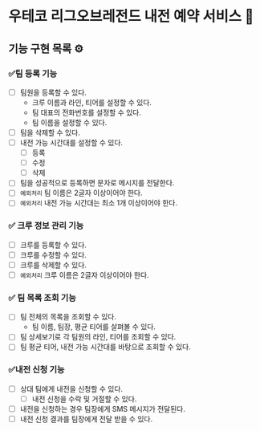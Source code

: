 # 우테코 리그오브레전드 내전 예약 서비스 🍚

## 기능 구현 목록 ⚙️

### ✅팀 등록 기능

- [ ] 팀원을 등록할 수 있다.
    - 크루 이름과 라인, 티어를 설정할 수 있다.
    - 팀 대표의 전화번호를 설정할 수 있다.
    - 팀 이름을 설정할 수 있다.
- [ ] 팀을 삭제할 수 있다.
- [ ] 내전 가능 시간대를 설정할 수 있다.
    - [ ] 등록
    - [ ] 수정
    - [ ] 삭제
- [ ] 팀을 성공적으로 등록하면 문자로 메시지를 전달한다.
- [ ] `예외처리` 팀 이름은 2글자 이상이어야 한다.
- [ ] `예외처리` 내전 가능 시간대는 최소 1개 이상이어야 한다.

### ✅ 크루 정보 관리 기능

- [ ] 크루를 등록할 수 있다.
- [ ] 크루를 수정할 수 있다.
- [ ] 크루를 삭제할 수 있다.
- [ ] `예외처리` 크루 이름은 2글자 이상이어야 한다.

### ✅ 팀 목록 조회 기능

- [ ] 팀 전체의 목록을 조회할 수 있다.
    - 팀 이름, 팀장, 평균 티어를 살펴볼 수 있다.
- [ ] 팀 상세보기로 각 팀원의 라인, 티어를 조회할 수 있다.
- [ ] 팀 평균 티어, 내전 가능 시간대를 바탕으로 조회할 수 있다.

### ✅내전 신청 기능

- [ ] 상대 팀에게 내전을 신청할 수 있다.
    - [ ] 내전 신청을 수락 및 거절할 수 있다.
- [ ] 내전을 신청하는 경우 팀장에게 SMS 메시지가 전달된다.
- [ ] 내전 신청 결과를 팀장에게 전달 받을 수 있다.
